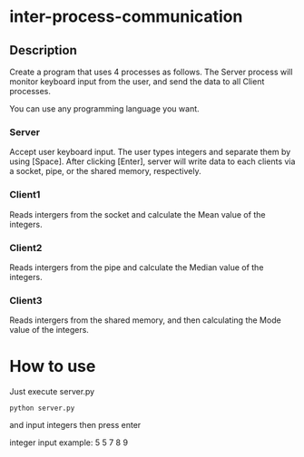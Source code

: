 # inter-process-communication

## Description
Create a program that uses 4 processes as follows. The Server process will monitor keyboard input from the user, and send the data to all Client processes.

You can use any programming language you want.

### Server

Accept user keyboard input. The user types integers and separate them by using [Space]. After clicking [Enter], server will write data to each clients via a socket, pipe, or the shared memory, respectively.

### Client1

Reads intergers from the socket and calculate the Mean value of the integers.

### Client2

Reads intergers from the pipe and calculate the Median value of the integers.

### Client3

Reads intergers from the shared memory, and then calculating the Mode value of the integers.



# How to use

Just execute server.py

`python server.py`

and input integers then press enter

integer input example: 5 5 7 8 9